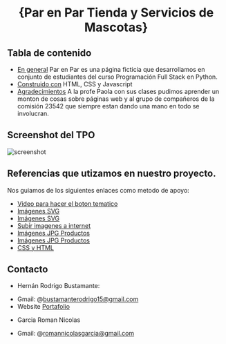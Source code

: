 <h1 align="center">{Par en Par Tienda y Servicios de Mascotas}</h1>

## Tabla de contenido

- [En general](#overview)
  Par en Par es una página ficticia que desarrollamos en conjunto de estudiantes del curso Programación Full Stack en Python.
- [Construido con](#built-with)
  HTML, CSS y Javascript
- [Agradecimientos](#acknowledgements)
  A la profe Paola con sus clases pudimos aprender un monton de cosas sobre páginas web y al grupo de compañeros de la comisión 23542 que siempre estan dando una mano en todo se involucran.

## Screenshot del TPO

![screenshot](https://i.postimg.cc/hG6kCks8/Screenshot-4.png)

## Referencias que utizamos en nuestro proyecto.

 Nos guiamos de los siguientes enlaces como metodo de apoyo:

- [Video para hacer el boton tematico](https://www.youtube.com/watch?v=_52c1vb7D_I&ab_channel=CodeGlitch)
- [Imágenes SVG](https://www.svgrepo.com/)
- [Imágenes SVG](https://vectorizer.ai/)
- [Subir imagenes a internet](https://postimages.org/es/)
- [Imágenes JPG Productos](https://unsplash.com/es)
- [Imágenes JPG Productos](https://unsplash.com/es)
- [CSS y HTML](https://www.w3schools.com/)




## Contacto
* Hernán Rodrigo Bustamante:
- Gmail: @bustamanterodrigo15@gmail.com
- Website <a href="https://rodrigo5b.github.io" target="_blank">Portafolio</a>


* Garcia Roman Nicolas
- Gmail: @romannicolasgarcia@gmail.com

